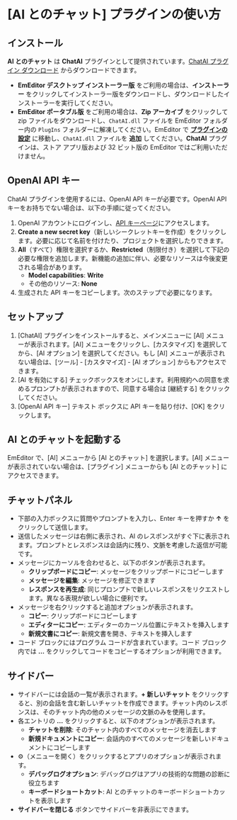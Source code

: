 # [AI とのチャット] プラグインの使い方

## インストール
**AI とのチャット** は **ChatAI** プラグインとして提供されています。[ChatAI プラグイン ダウンロード](https://jp.emeditor.com/download-chatai/) からダウンロードできます。

- **EmEditor デスクトップ インストーラー版** をご利用の場合は、**インストーラー** をクリックしてインストーラー版をダウンロードし、ダウンロードしたインストーラーを実行してください。
- **EmEditor ポータブル版** をご利用の場合は、**Zip アーカイブ** をクリックして zip ファイルをダウンロードし、`ChatAI.dll` ファイルを EmEditor フォルダー内の `PlugIns` フォルダーに解凍してください。EmEditor で [**プラグインの設定**](../../cmd/tools/customize_plug_ins) に移動し、`ChatAI.dll` ファイルを **追加** してください。**ChatAI** プラグインは、ストア アプリ版および 32 ビット版の EmEditor ではご利用いただけません。

## OpenAI API キー
ChatAI プラグインを使用するには、OpenAI API キーが必要です。OpenAI API キーをお持ちでない場合は、以下の手順に従ってください。
1. OpenAI アカウントにログインし、[API キーページ](https://platform.openai.com/settings/organization/api-keys)にアクセスします。
2. **Create a new secret key**（新しいシークレットキーを作成）をクリックします。必要に応じて名前を付けたり、プロジェクトを選択したりできます。
3. **All**（すべて）権限を選択するか、**Restricted**（制限付き）を選択して下記の必要な権限を追加します。新機能の追加に伴い、必要なリソースは今後変更される場合があります。
   - **Model capabilities**: **Write**
   - その他のリソース: **None**
4. 生成された API キーをコピーします。次のステップで必要になります。

## セットアップ
1. [ChatAI] プラグインをインストールすると、メインメニューに [AI] メニューが表示されます。[AI] メニューをクリックし、[カスタマイズ] を選択してから、[AI オプション] を選択してください。もし [AI] メニューが表示されない場合は、[ツール] - [カスタマイズ] - [AI オプション]  からもアクセスできます。
2. [AI を有効にする] チェックボックスをオンにします。利用規約への同意を求めるプロンプトが表示されますので、同意する場合は [継続する] をクリックしてください。
3. [OpenAI API キー] テキスト ボックスに API キーを貼り付け、[OK] をクリックします。

## AI とのチャットを起動する
EmEditor で、[AI] メニューから [AI とのチャット] を選択します。[AI] メニューが表示されていない場合は、[プラグイン] メニューからも [AI とのチャット] にアクセスできます。

## チャットパネル
- 下部の入力ボックスに質問やプロンプトを入力し、Enter キーを押すか **&#8593;** をクリックして送信します。
- 送信したメッセージは右側に表示され、AI のレスポンスがすぐ下に表示されます。プロンプトとレスポンスは会話内に残り、文脈を考慮した返信が可能です。
- メッセージにカーソルを合わせると、以下のボタンが表示されます。
  - **クリップボードにコピー**: メッセージをクリップボードにコピーします
  - **メッセージを編集**: メッセージを修正できます
  - **レスポンスを再生成**: 同じプロンプトで新しいレスポンスをリクエストします。異なる表現が欲しい場合に便利です。
- メッセージを右クリックすると追加オプションが表示されます。
  - **コピー**: クリップボードにコピーします
  - **エディターにコピー**: エディターのカーソル位置にテキストを挿入します
  - **新規文書にコピー**: 新規文書を開き、テキストを挿入します
- コード ブロックにはプログラム コードが含まれています。コード ブロック内では **…** をクリックしてコードをコピーするオプションが利用できます。

## サイドバー
- サイドバーには会話の一覧が表示されます。**+ 新しいチャット** をクリックすると、別の会話を含む新しいチャットを作成できます。チャット内のレスポンスは、そのチャット内の他のメッセージの文脈のみを使用します。
- 各エントリの **&#8230;** をクリックすると、以下のオプションが表示されます。
  - **チャットを削除**: そのチャット内のすべてのメッセージを消去します
  - **新規ドキュメントにコピー**: 会話内のすべてのメッセージを新しいドキュメントにコピーします
- &#9881;&#65039;（メニューを開く）をクリックするとアプリのオプションが表示されます。
  - **デバッグログオプション**: デバッグログはアプリの技術的な問題の診断に役立ちます
  - **キーボードショートカット**: AI とのチャットのキーボードショートカットを表示します
- **サイドバーを閉じる** ボタンでサイドバーを非表示にできます。